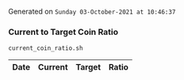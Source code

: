 Generated on `Sunday 03-October-2021 at 10:46:37`

### Current to Target Coin Ratio
`current_coin_ratio.sh`

Date|Current|Target|Ratio
---|---|---|---
